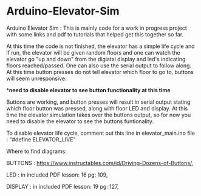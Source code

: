 # Arduino-Elevator-Sim
Arduino Elevator Sim : This is mainly code for a work in progress project with some links and pdf to tutorials that helped get this together so far.

At this time the code is not finished, the elevator has a simple life cycle and if run, the elevator will be given random floors and one can watch the elevator go "up and down" from the digiatal display and led's indicating floors reached/passed. One can also use the serial output to follow along. At this time button presses do not tell elevator which floor to go to, buttons will seem unresponsive.

***need to disable elevator to see button functionality at this time**

Buttons are working, and button presses will result in serial output stating which floor button was pressed, along with floor LED and display. At this time the elevator simulation takes over the buttons output, so for now you need to disable the elevator to see the buttons funtionality.

To disable elevator life cycle, comment out this line in elevator_main.ino file :     "#define ELEVATOR_LIVE"

Where to find diagrams:

BUTTONS : https://www.instructables.com/id/Driving-Dozens-of-Buttons/,

LED     : in included PDF lesson: 16 pg: 109,

DISPLAY : in included PDF lesson: 19 pg: 127,
